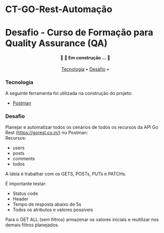 # CT-GO-Rest-Automação
<h1>Desafio - Curso de Formação para Quality Assurance (QA)</h1>

<h4 align="center"> 
	🚧 🚀 Em construção ...  🚧
</h4>

<p align="center">
<a href="#Tecnologia">Tecnologia</a> •
<a href="#Desafio">Desafio</a> •
</p>

### Tecnologia 

A seguinte ferramenta foi utilizada na construção do projeto:
- [Postman](https://www.postman.com/)

### Desafio
Planejar e automatizar todos os cenários de todos os recursos da API Go Rest (https://gorest.co.in/) no Postman: </br>
Recursos:
- users
- posts
- comments
- todos

A ideia é trabalhar com os GETS, POSTs, PUTs e PATCHs.

É importante testar:
- Status code
- Header
- Tempo de resposta abaixo de 5s
- Todos os atributos e valores possíveis

Para o GET ALL (sem filtros) armazenar os valores iniciais e reutilizar nos demais filtros planejados.
